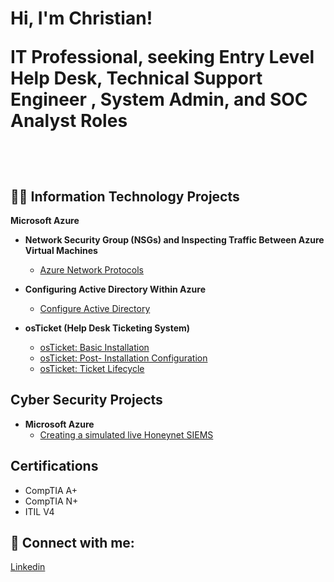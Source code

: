 <h1>Hi, I'm Christian! 

IT Professional, seeking Entry Level Help Desk, Technical Support Engineer ,  System Admin, and SOC Analyst Roles 
                   
  <br/><a href="https://github.com/christianlizardo"></a>

<h2>👨‍💻 Information Technology Projects </h2>

<b>Microsoft Azure</b>

- <b>Network Security Group (NSGs) and Inspecting Traffic Between Azure Virtual Machines </b>
  - [Azure Network Protocols](https://github.com/christianlizardo/Azure-network-protocols)  <b><i> </b></i>
    
    
- <b>Configuring Active Directory Within Azure </b>
  - [Configure Active Directory ](https://github.com/christianlizardo/configure-active-directory) <b><i> </b></i>
- <b>osTicket (Help Desk Ticketing System)</b>
  - [osTicket: Basic Installation](https://github.com/christianlizardo/Osticket-installation)
  - [osTicket: Post- Installation Configuration](https://github.com/christianlizardo/osTicket-Post)
  - [osTicket: Ticket Lifecycle ](https://github.com/christianlizardo/TLC)
    
<h2>Cyber Security Projects </h2>

- <b>Microsoft Azure</b>
  - [Creating a simulated live Honeynet SIEMS ](https://github.com/christianlizardo/CL-Honeynet) <b><i> </b></i> 

<h2> Certifications </h2> 

- CompTIA A+ 
- CompTIA N+
- ITIL V4 

<h2> 🤳 Connect with me:</h2>


[Linkedin](https://www.linkedin.com/in/clizardo96/) 
